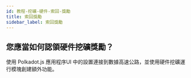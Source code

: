 ```yaml
---
id: 教程-挖礦-硬件-索回-獎勵
title: 索回獎勵
sidebar_label: 索回獎勵
---
```


## 您應當如何認領硬件挖礦獎勵？

使用 Polkadot.js 應用程序UI 中的設置連接到數據高速公路，並使用硬件挖礦運行模塊創建額外功能。
